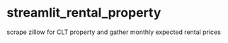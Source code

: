 # streamlit_rental_property
scrape zillow for CLT property and gather monthly expected rental prices

